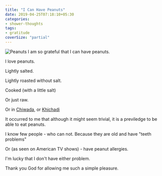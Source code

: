 ```yaml
---
title: "I Can Have Peanuts"
date: 2019-04-25T07:18:10+05:30
categories:
- shower-thoughts
tags:
- gratitude
coverSize: "partial"
---
```


![Peanuts](https://source.unsplash.com/8LbcvCZnmyw/750x350)
I am so grateful that I can have peanuts.


I love peanuts.

Lightly salted.

Lightly roasted without salt.

Cooked (with a little salt)

Or just raw.

Or in [Chiwada](https://mr.wikipedia.org/wiki/%E0%A4%9A%E0%A4%BF%E0%A4%B5%E0%A4%A1%E0%A4%BE#/media/File:Chivada.JPG), or [Khichadi](https://en.wikipedia.org/wiki/Sabudana_Khichadi#/media/File:Pearl_Tapioca_Khichdi.jpg)

It occurred to me that although it might seem trivial, it is a previledge to be
able to eat peanuts.

I know few people - who can not. Because they are old and have "teeth problems"

Or (as seen on American TV shows) - have peanut allergies.

I'm lucky that I don't have either problem.

Thank you God for allowing me such a simple pleasure.
